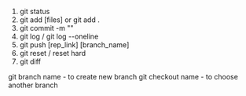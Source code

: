 1. git status
2. git add [files] or git add .
3. git commit -m ""
4. git log / git log --oneline
5. git push [rep_link] [branch_name]
6. git reset / reset hard
7. git diff

git branch name - to create new branch
git checkout name - to choose another branch